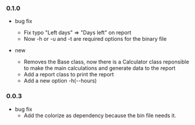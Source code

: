 ### 0.1.0

* bug fix
  * Fix typo "Left days" => "Days left" on report
  * Now -h or -u and -t are required options for the binary file

* new
  * Removes the Base class, now there is a Calculator class reponsible to make
    the main calculations and generate data to the report
  * Add a report class to print the report
  * Add a new option -h(--hours)


### 0.0.3

* bug fix
  * Add the colorize as dependency because the bin file needs it.
